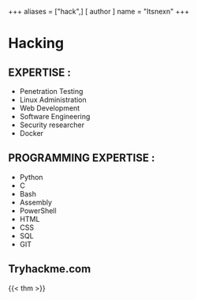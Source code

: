 +++
aliases = ["hack",]
[ author ]
  name = "Itsnexn"
+++

# Hacking
## EXPERTISE :
- Penetration Testing
- Linux Administration
- Web Development
- Software Engineering
- Security researcher
- Docker
## PROGRAMMING EXPERTISE :
- Python
- C
- Bash
- Assembly
- PowerShell
- HTML
- CSS
- SQL
- GIT

## Tryhackme.com
{{< thm >}}
